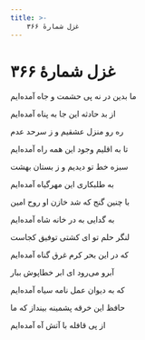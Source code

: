 ```yaml
---
title: >-
    غزل شمارهٔ ۳۶۶
---
```

# غزل شمارهٔ ۳۶۶

<div class="b" id="bn1"><div class="m1"><p>ما بدین در نه پی حشمت و جاه آمده‌ایم</p></div>
<div class="m2"><p>از بد حادثه این جا به پناه آمده‌ایم</p></div></div>
<div class="b" id="bn2"><div class="m1"><p>ره رو منزل عشقیم و ز سرحد عدم</p></div>
<div class="m2"><p>تا به اقلیم وجود این همه راه آمده‌ایم</p></div></div>
<div class="b" id="bn3"><div class="m1"><p>سبزه خط تو دیدیم و ز بستان بهشت</p></div>
<div class="m2"><p>به طلبکاری این مهرگیاه آمده‌ایم</p></div></div>
<div class="b" id="bn4"><div class="m1"><p>با چنین گنج که شد خازن او روح امین</p></div>
<div class="m2"><p>به گدایی به در خانه شاه آمده‌ایم</p></div></div>
<div class="b" id="bn5"><div class="m1"><p>لنگر حلم تو ای کشتی توفیق کجاست</p></div>
<div class="m2"><p>که در این بحر کرم غرق گناه آمده‌ایم</p></div></div>
<div class="b" id="bn6"><div class="m1"><p>آبرو می‌رود ای ابر خطاپوش ببار</p></div>
<div class="m2"><p>که به دیوان عمل نامه سیاه آمده‌ایم</p></div></div>
<div class="b" id="bn7"><div class="m1"><p>حافظ این خرقه پشمینه بینداز که ما</p></div>
<div class="m2"><p>از پی قافله با آتش آه آمده‌ایم</p></div></div>
